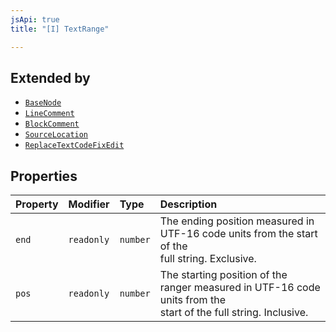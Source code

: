 ```yaml
---
jsApi: true
title: "[I] TextRange"

---
```

## Extended by

- [`BaseNode`](BaseNode.md)
- [`LineComment`](LineComment.md)
- [`BlockComment`](BlockComment.md)
- [`SourceLocation`](SourceLocation.md)
- [`ReplaceTextCodeFixEdit`](ReplaceTextCodeFixEdit.md)

## Properties

| Property | Modifier | Type | Description |
| :------ | :------ | :------ | :------ |
| `end` | `readonly` | `number` | The ending position measured in UTF-16 code units from the start of the<br />full string. Exclusive. |
| `pos` | `readonly` | `number` | The starting position of the ranger measured in UTF-16 code units from the<br />start of the full string. Inclusive. |
